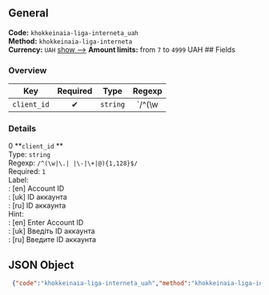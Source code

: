 ## General 
**Code:** `khokkeinaia-liga-interneta_uah`  
**Method:** `khokkeinaia-liga-interneta`  
**Currency:** `UAH` [show -->]() 
**Amount limits:** from `7`  to `4999`  UAH ## Fields 
### Overview 
|Key|Required|Type|Regexp| 
|:---:|:---:|:---:|:---:| 
|`client_id` |✔ |`string` |`/^(\w|\.| |\-|\+|@){1,128}$/` | 
 
### Details 
0 **`client_id` **  
Type: `string`  
Regexp: `/^(\w|\.| |\-|\+|@){1,128}$/`  
Required: `1`  
Label:  
: [en] Account ID  
: [uk] ID аккаунта  
: [ru] ID аккаунта  
Hint:  
: [en] Enter Account ID  
: [uk] Введіть ID аккаунта  
: [ru] Введите ID аккаунта  
## JSON Object 
```json
 {"code":"khokkeinaia-liga-interneta_uah","method":"khokkeinaia-liga-interneta","currency":"UAH","fields":[{"key":"client_id","type":"string","label":{"en":"Account ID","uk":"ID \u0430\u043a\u043a\u0430\u0443\u043d\u0442\u0430","ru":"ID \u0430\u043a\u043a\u0430\u0443\u043d\u0442\u0430"},"regexp":"\/^(\\w|\\.| |\\-|\\+|@){1,128}$\/","required":true,"position":1,"hint":{"en":"Enter Account ID","uk":"\u0412\u0432\u0435\u0434\u0456\u0442\u044c ID \u0430\u043a\u043a\u0430\u0443\u043d\u0442\u0430","ru":"\u0412\u0432\u0435\u0434\u0438\u0442\u0435 ID \u0430\u043a\u043a\u0430\u0443\u043d\u0442\u0430"}}],"amount_min":7,"amount_max":4999}```  
